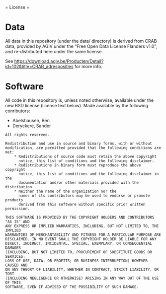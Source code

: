 = License =

# Data

All data in this repository (under the data/ directory) is derived from CRAB data, provided by AGIV under the "Free Open Data License Flanders v1.0", and re-distributed here under the same license.

See https://download.agiv.be/Producten/Detail?id=102&title=CRAB_adresposities for more info.

# Software

All code in this repository is, unless noted otherwise, available under the new BSD license (license text below). Made available by the following conributors:

* Abelshausen, Ben
* Deryckere, Sander

```
All rights reserved.

Redistribution and use in source and binary forms, with or without
modification, are permitted provided that the following conditions are met:
    * Redistributions of source code must retain the above copyright
      notice, this list of conditions and the following disclaimer.
    * Redistributions in binary form must reproduce the above copyright
      notice, this list of conditions and the following disclaimer in the
      documentation and/or other materials provided with the distribution.
    * Neither the name of the organization nor the
      names of its contributors may be used to endorse or promote products
      derived from this software without specific prior written permission.

THIS SOFTWARE IS PROVIDED BY THE COPYRIGHT HOLDERS AND CONTRIBUTORS "AS IS" AND
ANY EXPRESS OR IMPLIED WARRANTIES, INCLUDING, BUT NOT LIMITED TO, THE IMPLIED
WARRANTIES OF MERCHANTABILITY AND FITNESS FOR A PARTICULAR PURPOSE ARE
DISCLAIMED. IN NO EVENT SHALL THE COPYRIGHT HOLDER BE LIABLE FOR ANY
DIRECT, INDIRECT, INCIDENTAL, SPECIAL, EXEMPLARY, OR CONSEQUENTIAL DAMAGES
(INCLUDING, BUT NOT LIMITED TO, PROCUREMENT OF SUBSTITUTE GOODS OR SERVICES;
LOSS OF USE, DATA, OR PROFITS; OR BUSINESS INTERRUPTION) HOWEVER CAUSED AND
ON ANY THEORY OF LIABILITY, WHETHER IN CONTRACT, STRICT LIABILITY, OR TORT
(INCLUDING NEGLIGENCE OR OTHERWISE) ARISING IN ANY WAY OUT OF THE USE OF THIS
SOFTWARE, EVEN IF ADVISED OF THE POSSIBILITY OF SUCH DAMAGE.
```
